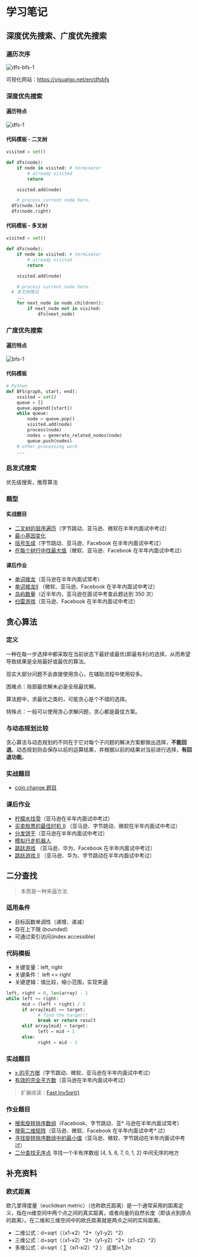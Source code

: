 # 学习笔记

## 深度优先搜索、广度优先搜索

### 遍历次序

![dfs-bfs-1](./images/dfs-bfs.png)


可视化网站：https://visualgo.net/en/dfsbfs


### 深度优先搜索

#### 遍历特点

![dfs-1](./images/dfs-1.png)


#### 代码模板 - 二叉树
```python
visited = set() 

def dfs(node):
    if node in visited: # terminator
    	# already visited 
    	return 

	visited.add(node) 

	# process current node here. 
  dfs(node.left)
  dfs(node.right)
```

#### 代码模板 - 多叉树
```python
visited = set() 

def dfs(node):
    if node in visited: # terminator
    	# already visited 
    	return 

	visited.add(node) 

	# process current node here. 
  # 多叉树情况
	...
	for next_node in node.children(): 
		if next_node not in visited: 
			dfs(next_node)
```


### 广度优先搜索

#### 遍历特点

![bfs-1](./images/bfs-1.png)

#### 代码模板

```python
# Python
def BFS(graph, start, end):
    visited = set()
	queue = [] 
	queue.append([start]) 
	while queue: 
		node = queue.pop() 
		visited.add(node)
		process(node) 
		nodes = generate_related_nodes(node) 
		queue.push(nodes)
	# other processing work 
	...
```


### 启发式搜索

优先级搜索，推荐算法


### 题型

#### 实战题目

* [二叉树的层序遍历](https://leetcode-cn.com/problems/binary-tree-level-order-traversal/#/description)（字节跳动、亚马逊、微软在半年内面试中考过）
* [最小基因变化](https://leetcode-cn.com/problems/minimum-genetic-mutation/#/description)
* [括号生成](https://leetcode-cn.com/problems/generate-parentheses/#/description)（字节跳动、亚马逊、Facebook 在半年内面试中考过）
* [在每个树行中找最大值]()（微软、亚马逊、Facebook 在半年内面试中考过）

#### 课后作业

* [单词接龙](https://leetcode-cn.com/problems/word-ladder/description/)（亚马逊在半年内面试常考）
* [单词接龙II](https://leetcode-cn.com/problems/word-ladder-ii/description/) （微软、亚马逊、Facebook 在半年内面试中考过）
* [岛屿数量](https://leetcode-cn.com/problems/number-of-islands/)（近半年内，亚马逊在面试中考查此题达到 350 次）
* [扫雷游戏](https://leetcode-cn.com/problems/minesweeper/description/)（亚马逊、Facebook 在半年内面试中考过）

## 贪心算法

### 定义

一种在每一步选择中都采取在当前状态下最好或最优(即最有利)的选择，从而希望导致结果是全局最好或最优的算法。

现实大部分问题不会直接使用贪心，在辅助流程中使用较多。

困难点：局部最优解未必是全局最优解。

算法题中，求最优之类的，可能贪心是个不错的选择。

特殊点：一般可以使用贪心求解问题，贪心都是最佳方案。

### 与动态规划比较

贪心算法与动态规划的不同在于它对每个子问题的解决方案都做出选择，**不能回退**。动态规划则会保存以前的运算结果，并根据以前的结果对当前进行选择，**有回退功能**。

### 实战题目

* [coin change 题目](https://leetcode-cn.com/problems/coin-change/)

### 课后作业

* [柠檬水找零](https://leetcode-cn.com/problems/lemonade-change/description/)（亚马逊在半年内面试中考过）
* [买卖股票的最佳时机 II](https://leetcode-cn.com/problems/best-time-to-buy-and-sell-stock-ii/description/) （亚马逊、字节跳动、微软在半年内面试中考过）
* [分发饼干](https://leetcode-cn.com/problems/assign-cookies/description/)（亚马逊在半年内面试中考过）
* [模拟行走机器人](https://leetcode-cn.com/problems/walking-robot-simulation/description/)
* [跳跃游戏](https://leetcode-cn.com/problems/jump-game/) （亚马逊、华为、Facebook 在半年内面试中考过）
* [跳跃游戏 II](https://leetcode-cn.com/problems/jump-game-ii/) （亚马逊、华为、字节跳动在半年内面试中考过）


## 二分查找

> 本质是一种夹逼方法

### 适用条件

* 目标函数单调性（递增、递减）
* 存在上下限 (bounded)
* 可通过索引访问(index accessible)


### 代码模板

* 关键变量：left, right
* 关键条件： left <= right
* 关键逻辑：值比较，缩小范围，实现夹逼

```python
left, right = 0, len(array) - 1 
while left <= right: 
	  mid = (left + right) / 2 
	  if array[mid] == target: 
		    # find the target!! 
		    break or return result 
	  elif array[mid] < target: 
		    left = mid + 1 
	  else: 
		    right = mid - 1
```

### 实战题目

* [x 的平方根](https://leetcode-cn.com/problems/sqrtx/)（字节跳动、微软、亚马逊在半年内面试中考过）
* [有效的完全平方数](https://leetcode-cn.com/problems/valid-perfect-square/)（亚马逊在半年内面试中考过）

> 扩展阅读：[Fast InvSqrt()](https://www.beyond3d.com/content/articles/8/)


### 作业题目

* [搜索旋转排序数组](https://leetcode-cn.com/problems/search-in-rotated-sorted-array/)（Facebook、字节跳动、亚* 马逊在半年内面试常考）
* [搜索二维矩阵](https://leetcode-cn.com/problems/search-a-2d-matrix/)（亚马逊、微软、Facebook 在半年内面试中考* 过）
* [寻找旋转排序数组中的最小值](https://leetcode-cn.com/problems/find-minimum-in-rotated-sorted-array/)（亚马逊、微软、字节跳动在半年内面试中考过）
* [二分查找无序点](https://leetcode-cn.com/problems/find-minimum-in-rotated-sorted-array/) 寻找一个半有序数组 [4, 5, 6, 7, 0, 1, 2] 中间无序的地方


## 补充资料

### 欧式距离

欧几里得度量（euclidean metric）（也称欧氏距离）是一个通常采用的距离定义，指在m维空间中两个点之间的真实距离，或者向量的自然长度（即该点到原点的距离）。在二维和三维空间中的欧氏距离就是两点之间的实际距离。

* 二维公式：d=sqrt（（x1-x2）^2+（y1-y2）^2）
* 三维公式：d=sqrt（（x1-x2）^2+（y1-y2）^2+（z1-z2）^2）
* 多维公式：d=sqrt（ ∑（xi1-xi2）^2 ） 这里i=1,2n






